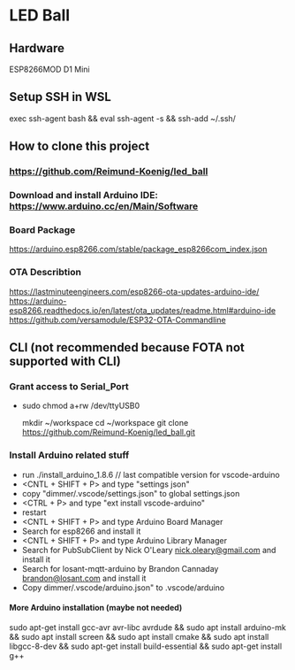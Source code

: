 # LED Ball

## Hardware

ESP8266MOD D1 Mini

## Setup SSH in WSL

exec ssh-agent bash && eval ssh-agent -s && ssh-add ~/.ssh/<your-key-name>

## How to clone this project

### https://github.com/Reimund-Koenig/led_ball

### Download and install Arduino IDE: <https://www.arduino.cc/en/Main/Software>

### Board Package

<https://arduino.esp8266.com/stable/package_esp8266com_index.json>

### OTA Describtion

https://lastminuteengineers.com/esp8266-ota-updates-arduino-ide/
https://arduino-esp8266.readthedocs.io/en/latest/ota_updates/readme.html#arduino-ide
https://github.com/versamodule/ESP32-OTA-Commandline


## CLI (not recommended because FOTA not supported with CLI)

### Grant access to Serial_Port

* sudo chmod a+rw /dev/ttyUSB0

    mkdir ~/workspace
    cd ~/workspace
    git clone https://github.com/Reimund-Koenig/led_ball.git

### Install Arduino related stuff

* run ./install_arduino_1.8.6 // last compatible version for vscode-arduino
* \<CNTL + SHIFT + P> and type "settings json"
* copy "dimmer/.vscode/settings.json" to global settings.json
* \<CTRL + P> and type "ext install vscode-arduino"
* restart
* \<CNTL + SHIFT + P> and type Arduino Board Manager
* Search for esp8266 and install it
* \<CNTL + SHIFT + P> and type Arduino Library Manager
* Search for PubSubClient by  Nick O'Leary <nick.oleary@gmail.com> and install it
* Search for losant-mqtt-arduino by Brandon Cannaday <brandon@losant.com>  and install it
* Copy dimmer/.vscode/arduino.json" to .vscode/arduino

#### More Arduino installation (maybe not needed)

sudo apt-get install gcc-avr avr-libc avrdude &&
sudo apt install arduino-mk &&
sudo apt install screen &&
sudo apt install cmake &&
sudo apt install libgcc-8-dev &&
sudo apt-get install build-essential &&
sudo apt-get install g++

